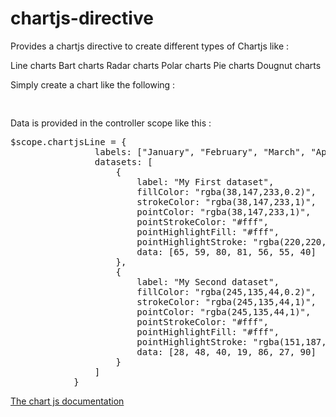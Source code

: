chartjs-directive
=================

Provides a chartjs directive to create different types of Chartjs like : 

Line charts
Bart charts
Radar charts
Polar charts
Pie charts
Dougnut charts

Simply create a chart like the following : 

<pre> <chart class="chartjs" data-data="chartjsLine" data-type="Line" value="myChart"></chart> </pre>

Data is provided in the controller scope like this : 

<pre>$scope.chartjsLine = {
                labels: ["January", "February", "March", "April", "May", "June", "July"],
                datasets: [
                    {
                        label: "My First dataset",
                        fillColor: "rgba(38,147,233,0.2)",
                        strokeColor: "rgba(38,147,233,1)",
                        pointColor: "rgba(38,147,233,1)",
                        pointStrokeColor: "#fff",
                        pointHighlightFill: "#fff",
                        pointHighlightStroke: "rgba(220,220,220,1)",
                        data: [65, 59, 80, 81, 56, 55, 40]
                    },
                    {
                        label: "My Second dataset",
                        fillColor: "rgba(245,135,44,0.2)",
                        strokeColor: "rgba(245,135,44,1)",
                        pointColor: "rgba(245,135,44,1)",
                        pointStrokeColor: "#fff",
                        pointHighlightFill: "#fff",
                        pointHighlightStroke: "rgba(151,187,205,1)",
                        data: [28, 48, 40, 19, 86, 27, 90]
                    }
                ]
            }</pre>

<a href="http://www.chartjs.org/">The chart js documentation<a/>
